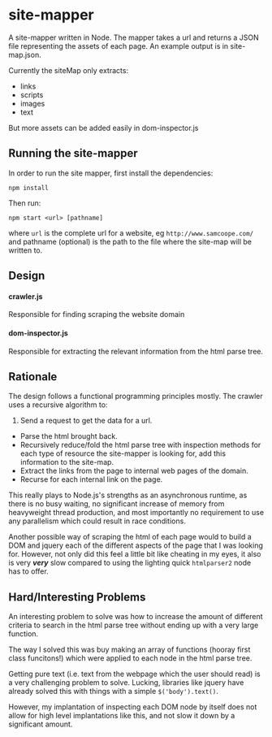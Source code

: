 # site-mapper
A site-mapper written in Node. The mapper takes a url and returns a JSON file representing the assets of each page. An example output is in site-map.json.

Currently the siteMap only extracts:

* links
* scripts
* images
* text

But more assets can be added easily in dom-inspector.js

## Running the site-mapper

In order to run the site mapper, first install the dependencies:

`npm install`

Then run:

`npm start <url> [pathname]`

where `url` is the complete url for a website, eg `http://www.samcoope.com/`
and pathname (optional) is the path to the file where the site-map will be written to.


## Design

#### crawler.js
Responsible for finding scraping the website domain

#### dom-inspector.js
Responsible for extracting the relevant information from the html parse tree.


## Rationale

The design follows a functional programming principles mostly. The crawler uses a recursive algorithm to:

1. Send a request to get the data for a url.
*  Parse the html brought back.
*  Recursively reduce/fold the html parse tree with inspection methods for each type of resource the site-mapper is looking for, add this information to the site-map.
*  Extract the links from the page to internal web pages of the domain.
*  Recurse for each internal link on the page.

This really plays to Node.js's strengths as an asynchronous runtime, as there is no busy waiting, no significant increase of memory from heavyweight thread production, and most importantly no requirement to use any parallelism which could result in race conditions.

Another possible way of scraping the html of each page would to build a DOM and jquery each of the different aspects of the page that I was looking for. However, not only did this feel a little bit like cheating in my eyes, it also is very ***very*** slow compared to using the lighting quick `htmlparser2` node has to offer.

## Hard/Interesting Problems

An interesting problem to solve was how to increase the amount of different criteria to search in the html parse tree without ending up with a very large function.

The way I solved this was buy making an array of functions (hooray first class funcitons!) which were applied to each node in the html parse tree.

Getting pure text (i.e. text from the webpage which the user should read) is a very challenging problem to solve. Lucking, libraries like jquery have already solved this with things with a simple `$('body').text()`.

However, my implantation of inspecting each DOM node by itself does not allow for high level implantations like this, and not slow it down by a significant amount.
